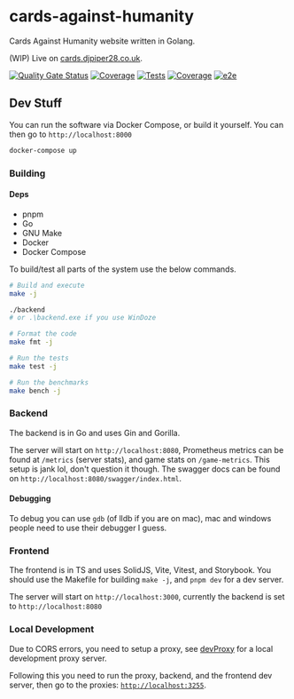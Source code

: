 # cards-against-humanity

Cards Against Humanity website written in Golang.

(WIP) Live on [cards.djpiper28.co.uk](https://cards.djpiper28.co.uk).

[![Quality Gate Status](https://sonarcloud.io/api/project_badges/measure?project=djpiper28_cards-against-humanity&metric=alert_status)](https://sonarcloud.io/summary/new_code?id=djpiper28_cards-against-humanity)
[![Coverage](https://sonarcloud.io/api/project_badges/measure?project=djpiper28_cards-against-humanity&metric=coverage)](https://sonarcloud.io/summary/new_code?id=djpiper28_cards-against-humanity)
[![Tests](https://github.com/djpiper28/cards-against-humanity/actions/workflows/tests.yml/badge.svg)](https://github.com/djpiper28/cards-against-humanity/actions/workflows/tests.yml)
[![Coverage](https://github.com/djpiper28/cards-against-humanity/actions/workflows/coverage.yml/badge.svg)](https://github.com/djpiper28/cards-against-humanity/actions/workflows/coverage.yml)
[![e2e](https://github.com/djpiper28/cards-against-humanity/actions/workflows/e2e.yml/badge.svg)](https://github.com/djpiper28/cards-against-humanity/actions/workflows/e2e.yml)

## Dev Stuff

You can run the software via Docker Compose, or build it yourself. You can then go to `http://localhost:8000`

```sh
docker-compose up
```

### Building

#### Deps

- pnpm
- Go
- GNU Make
- Docker
- Docker Compose

To build/test all parts of the system use the below commands.

```sh
# Build and execute
make -j

./backend
# or .\backend.exe if you use WinDoze

# Format the code
make fmt -j

# Run the tests
make test -j

# Run the benchmarks
make bench -j
```

### Backend

The backend is in Go and uses Gin and Gorilla.

The server will start on `http://localhost:8080`, Prometheus metrics can be found at `/metrics` (server stats), and
game stats on `/game-metrics`. This setup is jank lol, don't question it though. The swagger docs can be found on
`http://localhost:8080/swagger/index.html`.

#### Debugging

To debug you can use `gdb` (of lldb if you are on mac), mac and windows people need to use their debugger I guess.

### Frontend

The frontend is in TS and uses SolidJS, Vite, Vitest, and Storybook. You should use the
Makefile for building `make -j`, and `pnpm dev` for a dev server.

The server will start on `http://localhost:3000`, currently the backend is set to
`http://localhost:8080`

### Local Development

Due to CORS errors, you need to setup a proxy, see [devProxy](./devProxy/README.md) for a local development proxy server.

Following this you need to run the proxy, backend, and the frontend dev server, then go to the proxies: [`http://localhost:3255`](http://localhost:3255).

